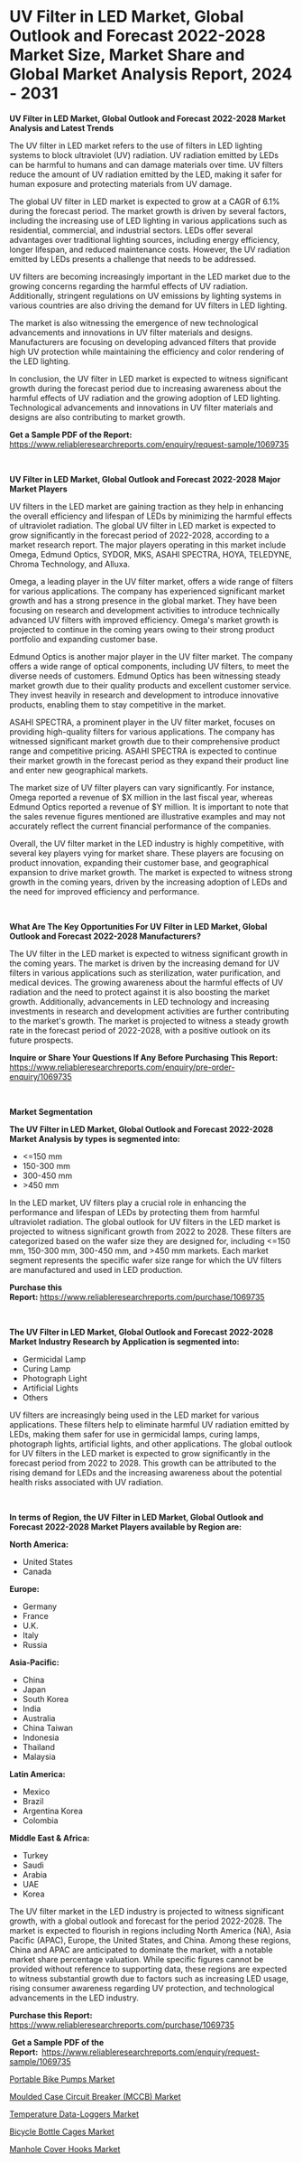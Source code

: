 <p><h1>UV Filter in LED Market, Global Outlook and Forecast 2022-2028 Market Size, Market Share and Global Market Analysis Report, 2024 - 2031</h1></p><p><strong>UV Filter in LED Market, Global Outlook and Forecast 2022-2028 Market Analysis and Latest Trends</strong></p>
<p><p>The UV filter in LED market refers to the use of filters in LED lighting systems to block ultraviolet (UV) radiation. UV radiation emitted by LEDs can be harmful to humans and can damage materials over time. UV filters reduce the amount of UV radiation emitted by the LED, making it safer for human exposure and protecting materials from UV damage.</p><p>The global UV filter in LED market is expected to grow at a CAGR of 6.1% during the forecast period. The market growth is driven by several factors, including the increasing use of LED lighting in various applications such as residential, commercial, and industrial sectors. LEDs offer several advantages over traditional lighting sources, including energy efficiency, longer lifespan, and reduced maintenance costs. However, the UV radiation emitted by LEDs presents a challenge that needs to be addressed.</p><p>UV filters are becoming increasingly important in the LED market due to the growing concerns regarding the harmful effects of UV radiation. Additionally, stringent regulations on UV emissions by lighting systems in various countries are also driving the demand for UV filters in LED lighting.</p><p>The market is also witnessing the emergence of new technological advancements and innovations in UV filter materials and designs. Manufacturers are focusing on developing advanced filters that provide high UV protection while maintaining the efficiency and color rendering of the LED lighting.</p><p>In conclusion, the UV filter in LED market is expected to witness significant growth during the forecast period due to increasing awareness about the harmful effects of UV radiation and the growing adoption of LED lighting. Technological advancements and innovations in UV filter materials and designs are also contributing to market growth.</p></p>
<p><strong>Get a Sample PDF of the Report:&nbsp;</strong> <a href="https://www.reliableresearchreports.com/enquiry/request-sample/1069735">https://www.reliableresearchreports.com/enquiry/request-sample/1069735</a></p>
<p>&nbsp;</p>
<p><strong>UV Filter in LED Market, Global Outlook and Forecast 2022-2028 Major Market Players</strong></p>
<p><p>UV filters in the LED market are gaining traction as they help in enhancing the overall efficiency and lifespan of LEDs by minimizing the harmful effects of ultraviolet radiation. The global UV filter in LED market is expected to grow significantly in the forecast period of 2022-2028, according to a market research report. The major players operating in this market include Omega, Edmund Optics, SYDOR, MKS, ASAHI SPECTRA, HOYA, TELEDYNE, Chroma Technology, and Alluxa.</p><p>Omega, a leading player in the UV filter market, offers a wide range of filters for various applications. The company has experienced significant market growth and has a strong presence in the global market. They have been focusing on research and development activities to introduce technically advanced UV filters with improved efficiency. Omega's market growth is projected to continue in the coming years owing to their strong product portfolio and expanding customer base.</p><p>Edmund Optics is another major player in the UV filter market. The company offers a wide range of optical components, including UV filters, to meet the diverse needs of customers. Edmund Optics has been witnessing steady market growth due to their quality products and excellent customer service. They invest heavily in research and development to introduce innovative products, enabling them to stay competitive in the market.</p><p>ASAHI SPECTRA, a prominent player in the UV filter market, focuses on providing high-quality filters for various applications. The company has witnessed significant market growth due to their comprehensive product range and competitive pricing. ASAHI SPECTRA is expected to continue their market growth in the forecast period as they expand their product line and enter new geographical markets.</p><p>The market size of UV filter players can vary significantly. For instance, Omega reported a revenue of $X million in the last fiscal year, whereas Edmund Optics reported a revenue of $Y million. It is important to note that the sales revenue figures mentioned are illustrative examples and may not accurately reflect the current financial performance of the companies.</p><p>Overall, the UV filter market in the LED industry is highly competitive, with several key players vying for market share. These players are focusing on product innovation, expanding their customer base, and geographical expansion to drive market growth. The market is expected to witness strong growth in the coming years, driven by the increasing adoption of LEDs and the need for improved efficiency and performance.</p></p>
<p>&nbsp;</p>
<p><strong>What Are The Key Opportunities For UV Filter in LED Market, Global Outlook and Forecast 2022-2028 Manufacturers?</strong></p>
<p><p>The UV filter in the LED market is expected to witness significant growth in the coming years. The market is driven by the increasing demand for UV filters in various applications such as sterilization, water purification, and medical devices. The growing awareness about the harmful effects of UV radiation and the need to protect against it is also boosting the market growth. Additionally, advancements in LED technology and increasing investments in research and development activities are further contributing to the market's growth. The market is projected to witness a steady growth rate in the forecast period of 2022-2028, with a positive outlook on its future prospects.</p></p>
<p><strong>Inquire or Share Your Questions If Any Before Purchasing This Report:</strong> <a href="https://www.reliableresearchreports.com/enquiry/pre-order-enquiry/1069735">https://www.reliableresearchreports.com/enquiry/pre-order-enquiry/1069735</a></p>
<p>&nbsp;</p>
<p><strong>Market Segmentation</strong></p>
<p><strong>The UV Filter in LED Market, Global Outlook and Forecast 2022-2028 Market Analysis by types is segmented into:</strong></p>
<p><ul><li><=150 mm</li><li>150-300 mm</li><li>300-450 mm</li><li>>450 mm</li></ul></p>
<p><p>In the LED market, UV filters play a crucial role in enhancing the performance and lifespan of LEDs by protecting them from harmful ultraviolet radiation. The global outlook for UV filters in the LED market is projected to witness significant growth from 2022 to 2028. These filters are categorized based on the wafer size they are designed for, including <=150 mm, 150-300 mm, 300-450 mm, and >450 mm markets. Each market segment represents the specific wafer size range for which the UV filters are manufactured and used in LED production.</p></p>
<p><strong>Purchase this Report:&nbsp;</strong><a href="https://www.reliableresearchreports.com/purchase/1069735">https://www.reliableresearchreports.com/purchase/1069735</a></p>
<p>&nbsp;</p>
<p><strong>The UV Filter in LED Market, Global Outlook and Forecast 2022-2028 Market Industry Research by Application is segmented into:</strong></p>
<p><ul><li>Germicidal Lamp</li><li>Curing Lamp</li><li>Photograph Light</li><li>Artificial Lights</li><li>Others</li></ul></p>
<p><p>UV filters are increasingly being used in the LED market for various applications. These filters help to eliminate harmful UV radiation emitted by LEDs, making them safer for use in germicidal lamps, curing lamps, photograph lights, artificial lights, and other applications. The global outlook for UV filters in the LED market is expected to grow significantly in the forecast period from 2022 to 2028. This growth can be attributed to the rising demand for LEDs and the increasing awareness about the potential health risks associated with UV radiation.</p></p>
<p>&nbsp;</p>
<p><strong>In terms of Region, the UV Filter in LED Market, Global Outlook and Forecast 2022-2028 Market Players available by Region are:</strong></p>
<p>
    <p> <strong> North America: </strong>
        <ul>
            <li>United States</li>
            <li>Canada</li>
        </ul>
        </p> 
    <p> <strong> Europe: </strong>
        <ul>
            <li>Germany</li>
            <li>France</li>
            <li>U.K.</li>
            <li>Italy</li>
            <li>Russia</li>
        </ul>
        </p> 
    <p> <strong> Asia-Pacific: </strong>
        <ul>
            <li>China</li>
            <li>Japan</li>
            <li>South Korea</li>
            <li>India</li>
            <li>Australia</li>
            <li>China Taiwan</li>
            <li>Indonesia</li>
            <li>Thailand</li>
            <li>Malaysia</li>
        </ul>
        </p> 
    <p> <strong> Latin America: </strong>
        <ul>
            <li>Mexico</li>
            <li>Brazil</li>
            <li>Argentina Korea</li>
            <li>Colombia</li>
        </ul>
        </p> 
    <p> <strong> Middle East & Africa: </strong>
        <ul>
            <li>Turkey</li>
            <li>Saudi</li>
            <li>Arabia</li>
            <li>UAE</li>
            <li>Korea</li>
        </ul>
    </p>
    </p>
<p><p>The UV filter market in the LED industry is projected to witness significant growth, with a global outlook and forecast for the period 2022-2028. The market is expected to flourish in regions including North America (NA), Asia Pacific (APAC), Europe, the United States, and China. Among these regions, China and APAC are anticipated to dominate the market, with a notable market share percentage valuation. While specific figures cannot be provided without reference to supporting data, these regions are expected to witness substantial growth due to factors such as increasing LED usage, rising consumer awareness regarding UV protection, and technological advancements in the LED industry.</p></p>
<p><strong>Purchase this Report: </strong><a href="https://www.reliableresearchreports.com/purchase/1069735">https://www.reliableresearchreports.com/purchase/1069735</a></p>
<p>&nbsp;<strong>Get a Sample PDF of the Report:&nbsp;&nbsp;</strong><a href="https://www.reliableresearchreports.com/enquiry/request-sample/1069735">https://www.reliableresearchreports.com/enquiry/request-sample/1069735</a></p>
<p><strong></strong></p>
<p><p><a href="https://medium.com/p/d797d6ecdcbe/edit">Portable Bike Pumps Market</a></p><p><a href="https://github.com/mbisetmhermsr/Market-Research-Report-List-1/blob/main/moulded-case-circuit-breaker-mccb-market.md">Moulded Case Circuit Breaker (MCCB) Market</a></p><p><a href="https://github.com/brentleyjimmiealvaradoz4l1rea/Market-Research-Report-List-1/blob/main/temperature-data-loggers-market.md">Temperature Data-Loggers Market</a></p><p><a href="https://medium.com/p/950fea99a3d8/edit">Bicycle Bottle Cages Market</a></p><p><a href="https://medium.com/p/489660534ada/edit">Manhole Cover Hooks Market</a></p></p>